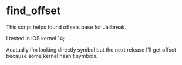 # find_offset
This script helps found offsets base for Jailbreak. 

I tested in iOS kernel 14; 

Acatually I'm looking directly symbol but the next release I'll get offset because some kernel hasn't symbols. 
